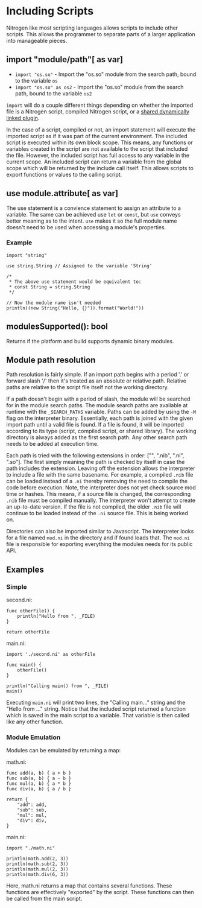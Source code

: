 # Including Scripts

Nitrogen like most scripting languages allows scripts to include other scripts. This allows the programmer to
separate parts of a larger application into manageable pieces.

## import "module/path"[ as var]

- `import "os.so"` - Import the "os.so" module from the search path, bound to the variable `os`
- `import "os.so" as os2` - Import the "os.so" module from the search path, bound to the variable `os2`

`import` will do a couple different things depending on whether the imported file is a Nitrogen script,
compiled Nitrogen script, or a [shared dynamically linked plugin](../../modules).

In the case of a script, compiled or not, an import statement will execute the imported script as
if it was part of the current environment. The included script is executed within its own block scope.
This means, any functions or variables created in the script are not available to the script that
included the file. However, the included script has full access to any variable in the current scope.
An included script can return a variable from the global scope which will be returned by
the include call itself. This allows scripts to export functions or values to the calling script.

## use module.attribute[ as var]

The use statement is a convience statement to assign an attribute to a variable. The same can be achieved
use `let` or `const`, but `use` conveys better meaning as to the intent. `use` makes it so the full module
name doesn't need to be used when accessing a module's properties.

### Example

```
import "string"

use string.String // Assigned to the variable 'String'

/*
 * The above use statement would be equivalent to:
 * const String = string.String
 */

// Now the module name isn't needed
println((new String("Hello, {}")).format("World!"))
```

## modulesSupported(): bool

Returns if the platform and build supports dynamic binary modules.

## Module path resolution

Path resolution is fairly simple. If an import path begins with a period '.' or forward slash '/' then
it's treated as an absolute or relative path. Relative paths are relative to the script file itself not
the working directory.

If a path doesn't begin with a period of slash, the module will be searched for in the module search paths.
The module search paths are available at runtime with the `_SEARCH_PATHS` variable. Paths can be added
by using the `-M` flag on the interpreter binary. Essentially, each path is joined with the given import path
until a valid file is found. If a file is found, it will be imported according to its type (script, compiled
script, or shared library). The working directory is always added as the first search path. Any other search
path needs to be added at execution time.

Each path is tried with the following extensions in order: ["", ".nib", ".ni", ".so"]. The first simply meaning
the path is checked by itself in case the path includes the extension. Leaving off the extension allows the interpreter
to include a file with the same basename. For example, a compiled `.nib` file can be loaded instead of a `.ni` thereby
removing the need to compile the code before execution. Note, the interpreter does not yet check source mod time or hashes.
This means, if a source file is changed, the corresponding `.nib` file must be compiled manually. The interpreter
won't attempt to create an up-to-date version. If the file is not compiled, the older `.nib` file will continue to be
loaded instead of the `.ni` source file. This is being worked on.

Directories can also be imported similar to Javascript. The interpreter looks for a file named `mod.ni` in the directory
and if found loads that. The `mod.ni` file is responsible for exporting everything the modules needs for its public API.

## Examples

### Simple

second.ni:

```
func otherFile() {
    println("Hello from ", _FILE)
}

return otherFile
```

main.ni:

```
import './second.ni' as otherFile

func main() {
    otherFile()
}

println("Calling main() from ", _FILE)
main()
```

Executing `main.ni` will print two lines, the "Calling main..." string and the "Hello from ..." string.
Notice that the included script returned a function which is saved in the main script to a variable.
That variable is then called like any other function.

### Module Emulation

Modules can be emulated by returning a map:

math.ni:

```
func add(a, b) { a + b }
func sub(a, b) { a - b }
func mul(a, b) { a * b }
func div(a, b) { a / b }

return {
    "add": add,
    "sub": sub,
    "mul": mul,
    "div": div,
}
```

main.ni:

```
import "./math.ni"

println(math.add(2, 3))
println(math.sub(2, 3))
println(math.mul(2, 3))
println(math.div(6, 3))
```

Here, math.ni returns a map that contains several functions. These functions are effectively "exported" by the script.
These functions can then be called from the main script.
